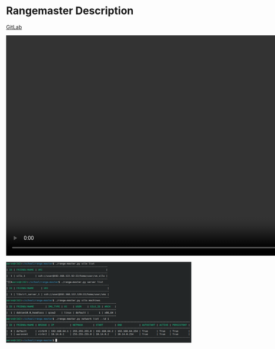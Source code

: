 # Rangemaster Description

<a href='https://gitlab.com/cyberatuc/range-master'>GitLab</a>

<video width='1000' height='600' autoplay>
  <source src="videos/range_master_demo_deploy.mp4" type="video/mp4">
  Your browser does not support the video tag.
</video>

![Rangemaster command example](/images/range_master_demo.png "Rangemaster command example")
